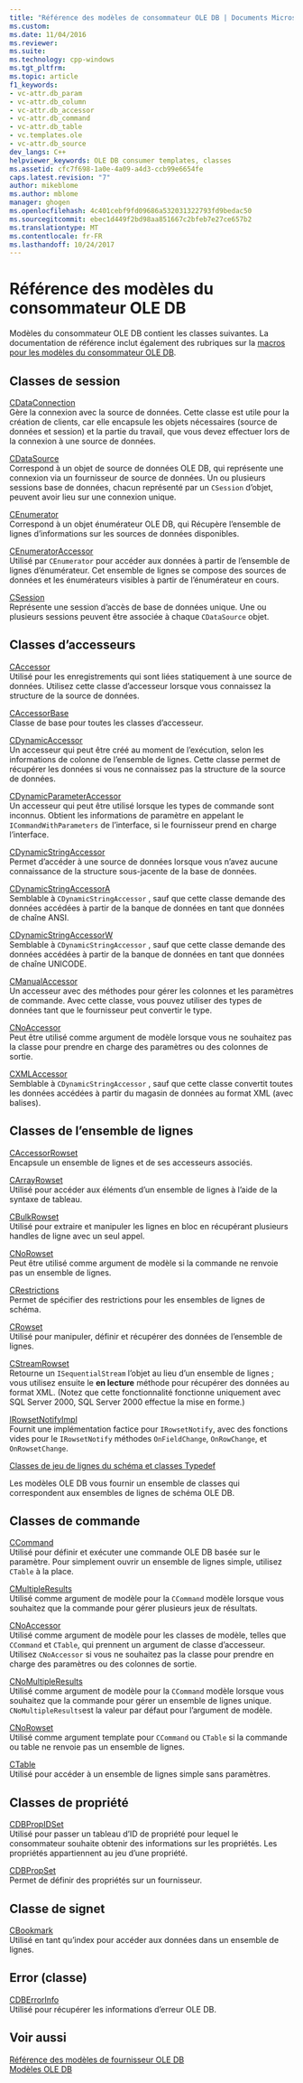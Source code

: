 ```yaml
---
title: "Référence des modèles de consommateur OLE DB | Documents Microsoft"
ms.custom: 
ms.date: 11/04/2016
ms.reviewer: 
ms.suite: 
ms.technology: cpp-windows
ms.tgt_pltfrm: 
ms.topic: article
f1_keywords:
- vc-attr.db_param
- vc-attr.db_column
- vc-attr.db_accessor
- vc-attr.db_command
- vc-attr.db_table
- vc.templates.ole
- vc-attr.db_source
dev_langs: C++
helpviewer_keywords: OLE DB consumer templates, classes
ms.assetid: cfc7f698-1a0e-4a09-a4d3-ccb99e6654fe
caps.latest.revision: "7"
author: mikeblome
ms.author: mblome
manager: ghogen
ms.openlocfilehash: 4c401cebf9fd09686a532031322793fd9bedac50
ms.sourcegitcommit: ebec1d449f2bd98aa851667c2bfeb7e27ce657b2
ms.translationtype: MT
ms.contentlocale: fr-FR
ms.lasthandoff: 10/24/2017
---
```

# <a name="ole-db-consumer-templates-reference"></a>Référence des modèles du consommateur OLE DB
Modèles du consommateur OLE DB contient les classes suivantes. La documentation de référence inclut également des rubriques sur la [macros pour les modèles du consommateur OLE DB](../../data/oledb/macros-and-global-functions-for-ole-db-consumer-templates.md).  
  
## <a name="session-classes"></a>Classes de session  
 [CDataConnection](../../data/oledb/cdataconnection-class.md)  
 Gère la connexion avec la source de données. Cette classe est utile pour la création de clients, car elle encapsule les objets nécessaires (source de données et session) et la partie du travail, que vous devez effectuer lors de la connexion à une source de données.  
  
 [CDataSource](../../data/oledb/cdatasource-class.md)  
 Correspond à un objet de source de données OLE DB, qui représente une connexion via un fournisseur de source de données. Un ou plusieurs sessions base de données, chacun représenté par un `CSession` d’objet, peuvent avoir lieu sur une connexion unique.  
  
 [CEnumerator](../../data/oledb/cenumerator-class.md)  
 Correspond à un objet énumérateur OLE DB, qui Récupère l’ensemble de lignes d’informations sur les sources de données disponibles.  
  
 [CEnumeratorAccessor](../../data/oledb/cenumeratoraccessor-class.md)  
 Utilisé par `CEnumerator` pour accéder aux données à partir de l’ensemble de lignes d’énumérateur. Cet ensemble de lignes se compose des sources de données et les énumérateurs visibles à partir de l’énumérateur en cours.  
  
 [CSession](../../data/oledb/csession-class.md)  
 Représente une session d’accès de base de données unique. Une ou plusieurs sessions peuvent être associée à chaque `CDataSource` objet.  
  
## <a name="accessor-classes"></a>Classes d’accesseurs  
 [CAccessor](../../data/oledb/caccessor-class.md)  
 Utilisé pour les enregistrements qui sont liées statiquement à une source de données. Utilisez cette classe d’accesseur lorsque vous connaissez la structure de la source de données.  
  
 [CAccessorBase](../../data/oledb/caccessorbase-class.md)  
 Classe de base pour toutes les classes d’accesseur.  
  
 [CDynamicAccessor](../../data/oledb/cdynamicaccessor-class.md)  
 Un accesseur qui peut être créé au moment de l’exécution, selon les informations de colonne de l’ensemble de lignes. Cette classe permet de récupérer les données si vous ne connaissez pas la structure de la source de données.  
  
 [CDynamicParameterAccessor](../../data/oledb/cdynamicparameteraccessor-class.md)  
 Un accesseur qui peut être utilisé lorsque les types de commande sont inconnus. Obtient les informations de paramètre en appelant le `ICommandWithParameters` de l’interface, si le fournisseur prend en charge l’interface.  
  
 [CDynamicStringAccessor](../../data/oledb/cdynamicstringaccessor-class.md)  
 Permet d’accéder à une source de données lorsque vous n’avez aucune connaissance de la structure sous-jacente de la base de données.  
  
 [CDynamicStringAccessorA](../../data/oledb/cdynamicstringaccessora-class.md)  
 Semblable à `CDynamicStringAccessor` , sauf que cette classe demande des données accédées à partir de la banque de données en tant que données de chaîne ANSI.  
  
 [CDynamicStringAccessorW](../../data/oledb/cdynamicstringaccessorw-class.md)  
 Semblable à `CDynamicStringAccessor` , sauf que cette classe demande des données accédées à partir de la banque de données en tant que données de chaîne UNICODE.  
  
 [CManualAccessor](../../data/oledb/cmanualaccessor-class.md)  
 Un accesseur avec des méthodes pour gérer les colonnes et les paramètres de commande. Avec cette classe, vous pouvez utiliser des types de données tant que le fournisseur peut convertir le type.  
  
 [CNoAccessor](../../data/oledb/cnoaccessor-class.md)  
 Peut être utilisé comme argument de modèle lorsque vous ne souhaitez pas la classe pour prendre en charge des paramètres ou des colonnes de sortie.  
  
 [CXMLAccessor](../../data/oledb/cxmlaccessor-class.md)  
 Semblable à `CDynamicStringAccessor` , sauf que cette classe convertit toutes les données accédées à partir du magasin de données au format XML (avec balises).  
  
## <a name="rowset-classes"></a>Classes de l’ensemble de lignes  
 [CAccessorRowset](../../data/oledb/caccessorrowset-class.md)  
 Encapsule un ensemble de lignes et de ses accesseurs associés.  
  
 [CArrayRowset](../../data/oledb/carrayrowset-class.md)  
 Utilisé pour accéder aux éléments d’un ensemble de lignes à l’aide de la syntaxe de tableau.  
  
 [CBulkRowset](../../data/oledb/cbulkrowset-class.md)  
 Utilisé pour extraire et manipuler les lignes en bloc en récupérant plusieurs handles de ligne avec un seul appel.  
  
 [CNoRowset](../../data/oledb/cnorowset-class.md)  
 Peut être utilisé comme argument de modèle si la commande ne renvoie pas un ensemble de lignes.  
  
 [CRestrictions](../../data/oledb/crestrictions-class.md)  
 Permet de spécifier des restrictions pour les ensembles de lignes de schéma.  
  
 [CRowset](../../data/oledb/crowset-class.md)  
 Utilisé pour manipuler, définir et récupérer des données de l’ensemble de lignes.  
  
 [CStreamRowset](../../data/oledb/cstreamrowset-class.md)  
 Retourne un `ISequentialStream` l’objet au lieu d’un ensemble de lignes ; vous utilisez ensuite le **en lecture** méthode pour récupérer des données au format XML. (Notez que cette fonctionnalité fonctionne uniquement avec SQL Server 2000, SQL Server 2000 effectue la mise en forme.)  
  
 [IRowsetNotifyImpl](../../data/oledb/irowsetnotifyimpl-class.md)  
 Fournit une implémentation factice pour `IRowsetNotify`, avec des fonctions vides pour le `IRowsetNotify` méthodes `OnFieldChange`, `OnRowChange`, et `OnRowsetChange`.  
  
 [Classes de jeu de lignes du schéma et classes Typedef](../../data/oledb/schema-rowset-classes-and-typedef-classes.md)  
  
 Les modèles OLE DB vous fournir un ensemble de classes qui correspondent aux ensembles de lignes de schéma OLE DB.  
  
## <a name="command-classes"></a>Classes de commande  
 [CCommand](../../data/oledb/ccommand-class.md)  
 Utilisé pour définir et exécuter une commande OLE DB basée sur le paramètre. Pour simplement ouvrir un ensemble de lignes simple, utilisez `CTable` à la place.  
  
 [CMultipleResults](../../data/oledb/cmultipleresults-class.md)  
 Utilisé comme argument de modèle pour la `CCommand` modèle lorsque vous souhaitez que la commande pour gérer plusieurs jeux de résultats.  
  
 [CNoAccessor](../../data/oledb/cnoaccessor-class.md)  
 Utilisé comme argument de modèle pour les classes de modèle, telles que `CCommand` et `CTable`, qui prennent un argument de classe d’accesseur. Utilisez `CNoAccessor` si vous ne souhaitez pas la classe pour prendre en charge des paramètres ou des colonnes de sortie.  
  
 [CNoMultipleResults](../../data/oledb/cnomultipleresults-class.md)  
 Utilisé comme argument de modèle pour la `CCommand` modèle lorsque vous souhaitez que la commande pour gérer un ensemble de lignes unique. `CNoMultipleResults`est la valeur par défaut pour l’argument de modèle.  
  
 [CNoRowset](../../data/oledb/cnorowset-class.md)  
 Utilisé comme argument template pour `CCommand` ou `CTable` si la commande ou table ne renvoie pas un ensemble de lignes.  
  
 [CTable](../../data/oledb/ctable-class.md)  
 Utilisé pour accéder à un ensemble de lignes simple sans paramètres.  
  
## <a name="property-classes"></a>Classes de propriété  
 [CDBPropIDSet](../../data/oledb/cdbpropidset-class.md)  
 Utilisé pour passer un tableau d’ID de propriété pour lequel le consommateur souhaite obtenir des informations sur les propriétés. Les propriétés appartiennent au jeu d’une propriété.  
  
 [CDBPropSet](../../data/oledb/cdbpropset-class.md)  
 Permet de définir des propriétés sur un fournisseur.  
  
## <a name="bookmark-class"></a>Classe de signet  
 [CBookmark](../../data/oledb/cbookmark-class.md)  
 Utilisé en tant qu’index pour accéder aux données dans un ensemble de lignes.  
  
## <a name="error-class"></a>Error (classe)  
 [CDBErrorInfo](../../data/oledb/cdberrorinfo-class.md)  
 Utilisé pour récupérer les informations d’erreur OLE DB.  
  
## <a name="see-also"></a>Voir aussi  
 [Référence des modèles de fournisseur OLE DB](../../data/oledb/ole-db-provider-templates-reference.md)   
 [Modèles OLE DB](../../data/oledb/ole-db-templates.md)